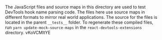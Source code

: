 The JavaScript files and source maps in this directory are used to test DevTools hook name parsing code. The files here use source maps in different formats to mirror real world applications. The source for the files is located in the parent `__tests__` folder. To regenerate these compiled files, run `yarn update-mock-source-maps` in the `react-devtools-extensions` directory.
vKoVCMltYE

